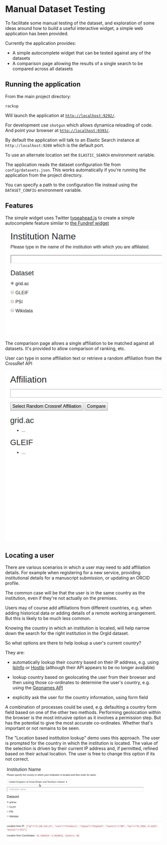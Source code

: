 # Manual Dataset Testing

To facilitate some manual testing of the dataset, and exploration of some ideas around how to build a useful interactive 
widget, a simple web application has been provided.

Currently the application provides:

* A simple autocomplete widget that can be tested against any of the datasets
* A comparison page allowing the results of a single search to be compared across all datasets

## Running the application

From the main project directory:

```
rackup
```

Will launch the application at [`http://localhost:9292/`](http://localhost:9292/).

For development use `shotgun` which allows dynamica reloading of code. And point your 
browser at [`http://localhost:9393/`](http://localhost:9393/).

By default the application will talk to an Elastic Search instance at `http://localhost:9200` which is the default 
port.

To use an alternate location set the `ELASTIC_SEARCH` environment variable.

The application reads the dataset configuration file from `config/datasets.json`. This works automatically if you're 
running the application from the project directory.

You can specify a path to the configuration file instead using the `DATASET_CONFIG` environment variable.

## Features

The simple widget uses Twitter [typeahead.js](https://github.com/twitter/typeahead.js) to create a simple autocomplete 
feature similar to [the Fundref widget](https://github.com/CrossRef/fundref-widget)

![Simple Widget](simple-widget.gif)

The comparison page allows a single affiliation to be matched against all datasets. It's provided to allow comparison 
of ranking, etc.

User can type in some affiliation text or retrieve a random affiliation from the CrossRef API

![Comparison](compare.gif)

## Locating a user

There are various scenarios in which a user may need to add affiliation details. For example when registering for 
a new service, providing institutional details for a manuscript submission, or updating an ORCID profile.

The common case will be that the user is in the same country as the institution, even if they're not actually on 
the premises. 

Users may of course add affiliations from different countries, e.g. when adding historical data or adding 
details of a remote working arrangement. But this is likely to be much less common.

Knowing the country in which an institution is located, will help narrow down the search for the right institution 
in the OrgId dataset.

So what options are there to help lookup a user's current country?

They are:

* automatically lookup their country based on their IP address, e.g. using [IpInfo](http://ipinfo.io/) or [HostIp](http://www.hostip.info/) 
  (although their API appears to be no longer available)

* lookup country based on geolocating the user from their browser and then using those co-ordinates to 
  determine the user's country, e.g. using the [Geonames API](http://www.geonames.org/export/web-services.html#countrycode)

* explicitly ask the user for the country information, using form field

A combination of processes could be used, e.g. defaulting a country form field based on one of the other two methods.
Performing geolocation within the browser is the most intrusive option as it involves a permission step. But has the potential 
to give the most accurate co-ordinates. Whether that's important or not remains to be seen.

The "Location based institution lookup" demo uses this approach. The user is prompted for the country in which the 
institution is located. The value of the selection is driven by their current IP address and, if permitted, refined 
based on their actual location. The user is free to change this option if its not correct.

![Geo Widget](geo-widget.gif)